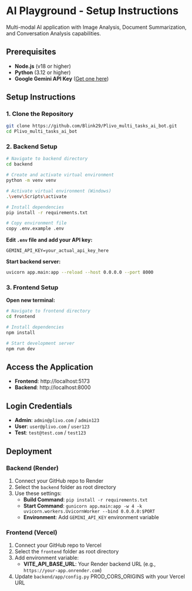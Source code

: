 # AI Playground - Setup Instructions

Multi-modal AI application with Image Analysis, Document Summarization, and Conversation Analysis capabilities.

## Prerequisites

- **Node.js** (v18 or higher)
- **Python** (3.12 or higher)
- **Google Gemini API Key** ([Get one here](https://aistudio.google.com/app/apikey))

## Setup Instructions

### 1. Clone the Repository

```bash
git clone https://github.com/Blink29/Plivo_multi_tasks_ai_bot.git
cd Plivo_multi_tasks_ai_bot
```

### 2. Backend Setup

```bash
# Navigate to backend directory
cd backend

# Create and activate virtual environment
python -m venv venv

# Activate virtual environment (Windows)
.\venv\Scripts\activate

# Install dependencies
pip install -r requirements.txt

# Copy environment file
copy .env.example .env
```

**Edit `.env` file and add your API key:**
```env
GEMINI_API_KEY=your_actual_api_key_here
```

**Start backend server:**
```bash
uvicorn app.main:app --reload --host 0.0.0.0 --port 8000
```

### 3. Frontend Setup

**Open new terminal:**
```bash
# Navigate to frontend directory
cd frontend

# Install dependencies
npm install

# Start development server
npm run dev
```

## Access the Application

- **Frontend**: http://localhost:5173
- **Backend**: http://localhost:8000

## Login Credentials

- **Admin**: `admin@plivo.com` / `admin123`
- **User**: `user@plivo.com` / `user123`
- **Test**: `test@test.com` / `test123`

## Deployment

### Backend (Render)
1. Connect your GitHub repo to Render
2. Select the `backend` folder as root directory
3. Use these settings:
   - **Build Command**: `pip install -r requirements.txt`
   - **Start Command**: `gunicorn app.main:app -w 4 -k uvicorn.workers.UvicornWorker --bind 0.0.0.0:$PORT`
   - **Environment**: Add `GEMINI_API_KEY` environment variable

### Frontend (Vercel)
1. Connect your GitHub repo to Vercel
2. Select the `frontend` folder as root directory
3. Add environment variable:
   - **VITE_API_BASE_URL**: Your Render backend URL (e.g., `https://your-app.onrender.com`)
4. Update `backend/app/config.py` PROD_CORS_ORIGINS with your Vercel URL
